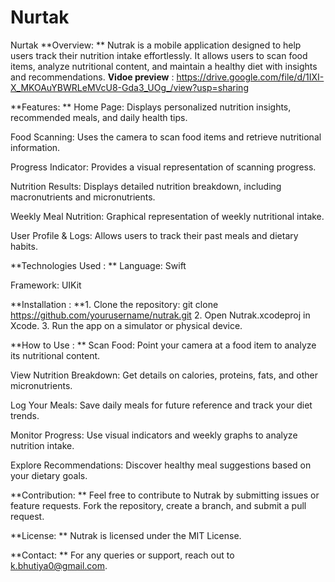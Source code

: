 # Nurtak
Nurtak
**Overview:
**
Nutrak is a mobile application designed to help users track their nutrition intake effortlessly. It allows users to scan food items, analyze nutritional content, and maintain a healthy diet with insights and recommendations.
**Vidoe preview** : https://drive.google.com/file/d/1IXI-X_MKOAuYBWRLeMVcU8-Gda3_UOg_/view?usp=sharing

**Features: 
**
Home Page: Displays personalized nutrition insights, recommended meals, and daily health tips.

Food Scanning: Uses the camera to scan food items and retrieve nutritional information.

Progress Indicator: Provides a visual representation of scanning progress.

Nutrition Results: Displays detailed nutrition breakdown, including macronutrients and micronutrients.

Weekly Meal Nutrition: Graphical representation of weekly nutritional intake.

User Profile & Logs: Allows users to track their past meals and dietary habits.

**Technologies Used :
**
Language: Swift

Framework: UIKit

**Installation : 
**1. Clone the repository: git clone https://github.com/yourusername/nutrak.git
2. Open Nutrak.xcodeproj in Xcode.
3. Run the app on a simulator or physical device.

**How to Use :
**
Scan Food: Point your camera at a food item to analyze its nutritional content.

View Nutrition Breakdown: Get details on calories, proteins, fats, and other micronutrients.

Log Your Meals: Save daily meals for future reference and track your diet trends.

Monitor Progress: Use visual indicators and weekly graphs to analyze nutrition intake.

Explore Recommendations: Discover healthy meal suggestions based on your dietary goals.

**Contribution: 
**
Feel free to contribute to Nutrak by submitting issues or feature requests. Fork the repository, create a branch, and submit a pull request.

**License: 
**
Nutrak is licensed under the MIT License.

**Contact:
**
For any queries or support, reach out to k.bhutiya0@gmail.com.
